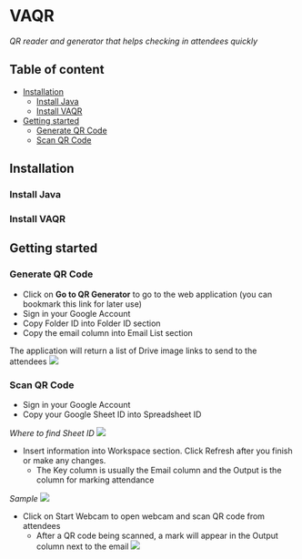 # VAQR
*QR reader and generator that helps checking in attendees quickly*
## Table of content
- [Installation](#installation)
    - [Install Java](#install-java)
    - [Install VAQR](#install-vaqr)
- [Getting started](#getting-started)
    - [Generate QR Code](#generate-qr-code)
    - [Scan QR Code](#scan-qr-code)
   
## Installation
### Install Java
### Install VAQR
## Getting started
### Generate QR Code
- Click on **Go to QR Generator** to go to the web application (you can bookmark this link for later use)
- Sign in your Google Account
- Copy Folder ID into Folder ID section
- Copy the email column into Email List section

The application will return a list of Drive image links to send to the attendees
    <img src = "https://user-images.githubusercontent.com/18899970/27971357-09bb7dc2-6318-11e7-8999-4f91a6e057a9.png"/>
### Scan QR Code
- Sign in your Google Account
- Copy your Google Sheet ID into Spreadsheet ID

*Where to find Sheet ID*
    <img src = "https://user-images.githubusercontent.com/18899970/27970654-43c24cba-6315-11e7-91ed-945db7bc16a7.png"/>
- Insert information into Workspace section. Click Refresh after you finish or make any changes.
    - The Key column is usually the Email column and the Output is the column for marking attendance
    
*Sample*
    <img src = "https://user-images.githubusercontent.com/18899970/27970797-b5793c56-6315-11e7-92f1-37653e638021.png"/>
- Click on Start Webcam to open webcam and scan QR code from attendees
    - After a QR code being scanned, a mark will appear in the Output column next to the email
        <img src = "https://user-images.githubusercontent.com/18899970/27972421-ed952c0c-631b-11e7-9044-c1ce6513c394.png">

